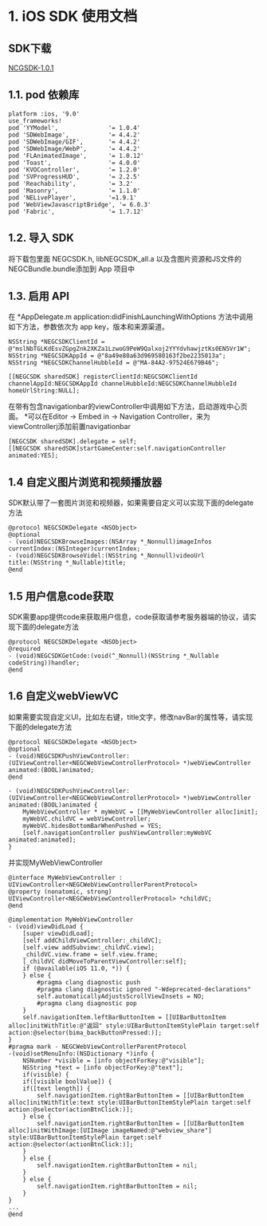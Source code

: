 # 1. iOS SDK 使用文档

## SDK下载
[NCGSDK-1.0.1](http://nosdn-yx.127.net/yxgame/45231f6dc7494f0cb46871dfa37c78c3.zip)

## 1.1. pod 依赖库
```
platform :ios, '9.0'
use_frameworks!
pod 'YYModel',              '= 1.0.4'
pod 'SDWebImage',           '= 4.4.2'
pod 'SDWebImage/GIF',       '= 4.4.2'
pod 'SDWebImage/WebP',      '= 4.4.2'
pod 'FLAnimatedImage',      '= 1.0.12'
pod 'Toast',                '= 4.0.0'
pod 'KVOController',        '= 1.2.0'
pod 'SVProgressHUD',        '= 2.2.5'
pod 'Reachability',         '= 3.2'
pod 'Masonry',              '= 1.1.0'
pod 'NELivePlayer',         '=1.9.1'
pod 'WebViewJavascriptBridge', '= 6.0.3'
pod 'Fabric',               '= 1.7.12'
```

## 1.2. 导入 SDK

将下载包里面 NEGCSDK.h, libNEGCSDK_all.a 以及含图片资源和JS文件的NEGCBundle.bundle添加到 App 项目中

## 1.3. 启用 API

在 *AppDelegate.m application:didFinishLaunchingWithOptions 方法中调用如下方法，参数依次为 app key，版本和来源渠道。

```
NSString *NEGCSDKClientId = @"mslNbTGLKdEsvZGpgZnk2XKZa1LzwoG9PeW9Qalxoj2YYYdvhawjztKs0EN5Vr1W";
NSString *NEGCSDKAppId = @"8a49e80a63d969580163f2be2235013a";
NSString *NEGCSDKChannelHubbleId = @"MA-84A2-97524E679B46";

[[NEGCSDK sharedSDK] registerClientId:NEGCSDKClientId channelAppId:NEGCSDKAppId channelHubbleId:NEGCSDKChannelHubbleId homeUrlString:NULL];
```

在带有包含navigationbar的viewController中调用如下方法，启动游戏中心页面。
*可以在Editor -> Embed in -> Navigation Controller，来为viewControllerj添加前置navigationbar
```
[NEGCSDK sharedSDK].delegate = self;
[[NEGCSDK sharedSDK]startGameCenter:self.navigationController animated:YES];
```


## 1.4 自定义图片浏览和视频播放器

SDK默认带了一套图片浏览和视频器，如果需要自定义可以实现下面的delegate方法
```
@protocol NEGCSDKDelegate <NSObject>
@optional
- (void)NEGCSDKBrowseImages:(NSArray *_Nonnull)imageInfos
currentIndex:(NSInteger)currentIndex;
- (void)NEGCSDKBrowseVidel:(NSString *_Nonnull)videoUrl
title:(NSString *_Nullable)title;
@end
```
## 1.5 用户信息code获取

SDK需要app提供code来获取用户信息，code获取请参考服务器端的协议，请实现下面的delegate方法
```
@protocol NEGCSDKDelegate <NSObject>
@required
- (void)NEGCSDKGetCode:(void(^_Nonnull)(NSString *_Nullable codeString))handler;
@end
```

## 1.6 自定义webViewVC

如果需要实现自定义UI，比如左右键，title文字，修改navBar的属性等，请实现下面的delegate方法
```
@protocol NEGCSDKDelegate <NSObject>
@optional
- (void)NEGCSDKPushViewController:(UIViewController<NEGCWebViewControllerProtocol> *)webViewController animated:(BOOL)animated;
@end

- (void)NEGCSDKPushViewController:(UIViewController<NEGCWebViewControllerProtocol> *)webViewController animated:(BOOL)animated {
    MyWebViewController * myWebVC = [[MyWebViewController alloc]init];
    myWebVC.childVC = webViewController;
    myWebVC.hidesBottomBarWhenPushed = YES;
    [self.navigationController pushViewController:myWebVC animated:animated];
}
```

并实现MyWebViewController
```
@interface MyWebViewController : UIViewController<NEGCWebViewControllerParentProtocol>
@property (nonatomic, strong) UIViewController<NEGCWebViewControllerProtocol> *childVC;
@end

@implementation MyWebViewController
- (void)viewDidLoad {
    [super viewDidLoad];
    [self addChildViewController:_childVC];
    [self.view addSubview:_childVC.view];
    _childVC.view.frame = self.view.frame;
    [_childVC didMoveToParentViewController:self];
    if (@available(iOS 11.0, *)) {
    } else {
        #pragma clang diagnostic push
        #pragma clang diagnostic ignored "-Wdeprecated-declarations"
        self.automaticallyAdjustsScrollViewInsets = NO;
        #pragma clang diagnostic pop
    }
    self.navigationItem.leftBarButtonItem = [[UIBarButtonItem alloc]initWithTitle:@"返回" style:UIBarButtonItemStylePlain target:self action:@selector(bima_backButtonPressed:)];
}
#pragma mark - NEGCWebViewControllerParentProtocol
-(void)setMenuInfo:(NSDictionary *)info {
    NSNumber *visible = [info objectForKey:@"visible"];
    NSString *text = [info objectForKey:@"text"];
    if(visible) {
    if([visible boolValue]) {
    if([text length]) {
        self.navigationItem.rightBarButtonItem = [[UIBarButtonItem alloc]initWithTitle:text style:UIBarButtonItemStylePlain target:self action:@selector(actionBtnClick:)];
    } else {
        self.navigationItem.rightBarButtonItem = [[UIBarButtonItem alloc]initWithImage:[UIImage imageNamed:@"webview_share"] style:UIBarButtonItemStylePlain target:self action:@selector(actionBtnClick:)];
    }
    } else {
        self.navigationItem.rightBarButtonItem = nil;
    }
    } else {
        self.navigationItem.rightBarButtonItem = nil;
    }
}
...
@end
```
